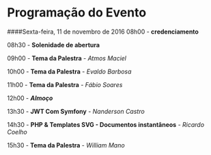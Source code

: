 Programação do Evento
=====================

####Sexta-feira, 11 de novembro de 2016
08h00 - **credenciamento**

08h30 - **Solenidade de abertura**

09h00 - **Tema da Palestra** - *Atmos Maciel*

10h00 - **Tema da Palestra** - *Evaldo Barbosa*

11h00 - **Tema da Palestra** - *Fábio Soares*

12h00 - ***Almoço***

13h30 - **JWT Com Symfony** - *Nanderson Castro*

14h30 - **PHP & Templates SVG - Documentos instantâneos** - *Ricardo Coelho*

15h30 - **Tema da Palestra** - *William Mano*